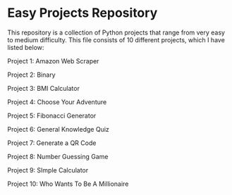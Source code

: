 # Easy Projects Repository

This repository is a collection of Python projects that range from very easy to medium difficulty. This file consists of 10 different projects, which I have listed below:

Project 1: Amazon Web Scraper

Project 2: Binary 

Project 3: BMI Calculator

Project 4: Choose Your Adventure 

Project 5: Fibonacci Generator

Project 6: General Knowledge Quiz

Project 7: Generate a QR Code

Project 8: Number Guessing Game

Project 9: SImple Calculator

Project 10: Who Wants To Be A Millionaire 
